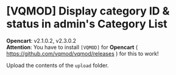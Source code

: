 # [VQMOD] Display category ID & status in admin's Category List

**Opencart**: v2.1.0.2, v2.3.0.2  
**Attention**: You have to install `[VQMOD]` for **Opencart** ( https://github.com/vqmod/vqmod/releases ) for this to work!

Upload the contents of the `upload` folder.
